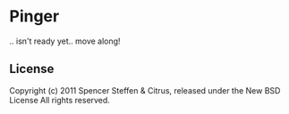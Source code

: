 Pinger
======


.. isn't ready yet.. move along!
    

License
-------

Copyright (c) 2011 Spencer Steffen & Citrus, released under the New BSD License All rights reserved.
